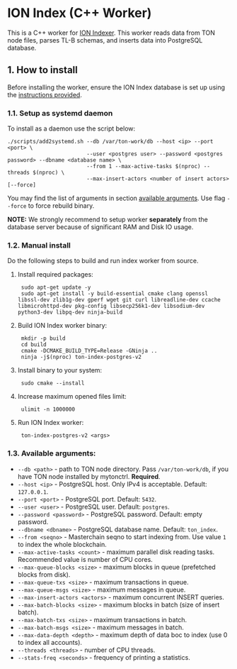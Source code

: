 # ION Index (C++ Worker)

This is a C++ worker for [ION Indexer](https://github.com/toncenter/ton-indexer/). This worker reads data from TON node files, parses TL-B schemas, and inserts data into PostgreSQL database.

## 1. How to install

Before installing the worker, ensure the ION Index database is set up using the [instructions provided](https://github.com/toncenter/ton-indexer/tree/master).


### 1.1. Setup as systemd daemon
To install as a daemon use the script below: 

    ./scripts/add2systemd.sh --db /var/ton-work/db --host <ip> --port <port> \
                             --user <postgres user> --password <postgres password> --dbname <database name> \
                             --from 1 --max-active-tasks $(nproc) --threads $(nproc) \
                             --max-insert-actors <number of insert actors> [--force]

You may find the list of arguments in section [available arguments](#13-available-arguments). Use flag `--force` to force rebuild binary. 

**NOTE:** We strongly recommend to setup worker **separately** from the database server because of significant RAM and Disk IO usage.

### 1.2. Manual install

Do the following steps to build and run index worker from source.

1. Install required packages: 

        sudo apt-get update -y
        sudo apt-get install -y build-essential cmake clang openssl libssl-dev zlib1g-dev gperf wget git curl libreadline-dev ccache libmicrohttpd-dev pkg-config libsecp256k1-dev libsodium-dev python3-dev libpq-dev ninja-build
2. Build ION Index worker binary:

        mkdir -p build
        cd build
        cmake -DCMAKE_BUILD_TYPE=Release -GNinja ..
        ninja -j$(nproc) ton-index-postgres-v2

3. Install binary to your system:

        sudo cmake --install 

4. Increase maximum opened files limit: 

        ulimit -n 1000000

5. Run ION Index worker:

        ton-index-postgres-v2 <args>

### 1.3. Available arguments:
* `--db <path>` - path to TON node directory. Pass `/var/ton-work/db`, if you have TON node installed by mytonctrl. **Required**.
* `--host <ip>` - PostgreSQL host. Only IPv4 is acceptable. Default: `127.0.0.1`.
* `--port <port>` - PostgreSQL port. Default: `5432`.
* `--user <user>` - PostgreSQL user. Default: `postgres`.
* `--password <password>` - PostgreSQL password. Default: empty password.
* `--dbname <dbname>` - PostgreSQL database name. Default: `ton_index`.
* `--from <seqno>` - Masterchain seqno to start indexing from. Use value `1` to index the whole blockchain.
* `--max-active-tasks <count>` - maximum parallel disk reading tasks. Recommended value is number of CPU cores.
* `--max-queue-blocks <size>` - maximum blocks in queue (prefetched blocks from disk).
* `--max-queue-txs <size>` - maximum transactions in queue.
* `--max-queue-msgs <size>` - maximum messages in queue.
* `--max-insert-actors <actors>` - maximum concurrent INSERT queries.
* `--max-batch-blocks <size>` - maximum blocks in batch (size of insert batch).
* `--max-batch-txs <size>` - maximum transactions in batch.
* `--max-batch-msgs <size>` - maximum messages in batch.
* `--max-data-depth <depth>` - maximum depth of data boc to index (use 0 to index all accounts).
* `--threads <threads>` - number of CPU threads.
* `--stats-freq <seconds>` - frequency of printing a statistics.

